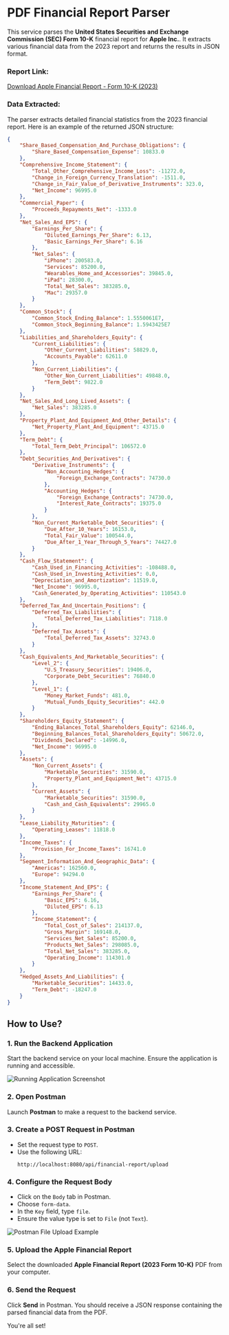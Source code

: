 # PDF Financial Report Parser

This service parses the **United States Securities and Exchange Commission (SEC) Form 10-K** financial report for **Apple Inc.**. It extracts various financial data from the 2023 report and returns the results in JSON format.

### Report Link:
[Download Apple Financial Report - Form 10-K (2023)](https://s2.q4cdn.com/470004039/files/doc_earnings/2023/q4/filing/_10-K-Q4-2023-As-Filed.pdf)

### Data Extracted:
The parser extracts detailed financial statistics from the 2023 financial report. Here is an example of the returned JSON structure:

```json
{
    "Share_Based_Compensation_And_Purchase_Obligations": {
        "Share_Based_Compensation_Expense": 10833.0
    },
    "Comprehensive_Income_Statement": {
        "Total_Other_Comprehensive_Income_Loss": -11272.0,
        "Change_in_Foreign_Currency_Translation": -1511.0,
        "Change_in_Fair_Value_of_Derivative_Instruments": 323.0,
        "Net_Income": 96995.0
    },
    "Commercial_Paper": {
        "Proceeds_Repayments_Net": -1333.0
    },
    "Net_Sales_And_EPS": {
        "Earnings_Per_Share": {
            "Diluted_Earnings_Per_Share": 6.13,
            "Basic_Earnings_Per_Share": 6.16
        },
        "Net_Sales": {
            "iPhone": 200583.0,
            "Services": 85200.0,
            "Wearables_Home_and_Accessories": 39845.0,
            "iPad": 28300.0,
            "Total_Net_Sales": 383285.0,
            "Mac": 29357.0
        }
    },
    "Common_Stock": {
        "Common_Stock_Ending_Balance": 1.5550061E7,
        "Common_Stock_Beginning_Balance": 1.5943425E7
    },
    "Liabilities_and_Shareholders_Equity": {
        "Current_Liabilities": {
            "Other_Current_Liabilities": 58829.0,
            "Accounts_Payable": 62611.0
        },
        "Non_Current_Liabilities": {
            "Other_Non_Current_Liabilities": 49848.0,
            "Term_Debt": 9822.0
        }
    },
    "Net_Sales_And_Long_Lived_Assets": {
        "Net_Sales": 383285.0
    },
    "Property_Plant_And_Equipment_And_Other_Details": {
        "Net_Property_Plant_And_Equipment": 43715.0
    },
    "Term_Debt": {
        "Total_Term_Debt_Principal": 106572.0
    },
    "Debt_Securities_And_Derivatives": {
        "Derivative_Instruments": {
            "Non_Accounting_Hedges": {
                "Foreign_Exchange_Contracts": 74730.0
            },
            "Accounting_Hedges": {
                "Foreign_Exchange_Contracts": 74730.0,
                "Interest_Rate_Contracts": 19375.0
            }
        },
        "Non_Current_Marketable_Debt_Securities": {
            "Due_After_10_Years": 16153.0,
            "Total_Fair_Value": 100544.0,
            "Due_After_1_Year_Through_5_Years": 74427.0
        }
    },
    "Cash_Flow_Statement": {
        "Cash_Used_in_Financing_Activities": -108488.0,
        "Cash_Used_in_Investing_Activities": 0.0,
        "Depreciation_and_Amortization": 11519.0,
        "Net_Income": 96995.0,
        "Cash_Generated_by_Operating_Activities": 110543.0
    },
    "Deferred_Tax_And_Uncertain_Positions": {
        "Deferred_Tax_Liabilities": {
            "Total_Deferred_Tax_Liabilities": 7118.0
        },
        "Deferred_Tax_Assets": {
            "Total_Deferred_Tax_Assets": 32743.0
        }
    },
    "Cash_Equivalents_And_Marketable_Securities": {
        "Level_2": {
            "U.S_Treasury_Securities": 19406.0,
            "Corporate_Debt_Securities": 76840.0
        },
        "Level_1": {
            "Money_Market_Funds": 481.0,
            "Mutual_Funds_Equity_Securities": 442.0
        }
    },
    "Shareholders_Equity_Statement": {
        "Ending_Balances_Total_Shareholders_Equity": 62146.0,
        "Beginning_Balances_Total_Shareholders_Equity": 50672.0,
        "Dividends_Declared": -14996.0,
        "Net_Income": 96995.0
    },
    "Assets": {
        "Non_Current_Assets": {
            "Marketable_Securities": 31590.0,
            "Property_Plant_and_Equipment_Net": 43715.0
        },
        "Current_Assets": {
            "Marketable_Securities": 31590.0,
            "Cash_and_Cash_Equivalents": 29965.0
        }
    },
    "Lease_Liability_Maturities": {
        "Operating_Leases": 11818.0
    },
    "Income_Taxes": {
        "Provision_For_Income_Taxes": 16741.0
    },
    "Segment_Information_And_Geographic_Data": {
        "Americas": 162560.0,
        "Europe": 94294.0
    },
    "Income_Statement_And_EPS": {
        "Earnings_Per_Share": {
            "Basic_EPS": 6.16,
            "Diluted_EPS": 6.13
        },
        "Income_Statement": {
            "Total_Cost_of_Sales": 214137.0,
            "Gross_Margin": 169148.0,
            "Services_Net_Sales": 85200.0,
            "Products_Net_Sales": 298085.0,
            "Total_Net_Sales": 383285.0,
            "Operating_Income": 114301.0
        }
    },
    "Hedged_Assets_And_Liabilities": {
        "Marketable_Securities": 14433.0,
        "Term_Debt": -18247.0
    }
}
```

## How to Use?

### 1. Run the Backend Application
Start the backend service on your local machine. Ensure the application is running and accessible.

![Running Application Screenshot](https://github.com/user-attachments/assets/c72ae228-70c1-4599-8dff-b23cea1adcfb)

### 2. Open Postman
Launch **Postman** to make a request to the backend service.

### 3. Create a POST Request in Postman

- Set the request type to `POST`.
- Use the following URL:
  ```
  http://localhost:8080/api/financial-report/upload
  ```

### 4. Configure the Request Body

- Click on the `Body` tab in Postman.
- Choose `form-data`.
- In the `Key` field, type `file`.
- Ensure the value type is set to `File` (not `Text`).

![Postman File Upload Example](https://github.com/user-attachments/assets/698694f0-99c0-46a6-a179-b8c5b8a6914a)

### 5. Upload the Apple Financial Report
Select the downloaded **Apple Financial Report (2023 Form 10-K)** PDF from your computer.

### 6. Send the Request
Click **Send** in Postman. You should receive a JSON response containing the parsed financial data from the PDF.

You're all set!
